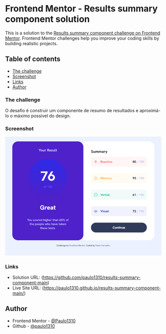 # Frontend Mentor - Results summary component solution

This is a solution to the [Results summary component challenge on Frontend Mentor](https://www.frontendmentor.io/challenges/results-summary-component-CE_K6s0maV). Frontend Mentor challenges help you improve your coding skills by building realistic projects. 

## Table of contents

  - [The challenge](#the-challenge)
  - [Screenshot](#screenshot)
  - [Links](#links)
  - [Author](#author)

### The challenge

O desafio é construir um componente de resumo de resultados e aproximá-lo o máximo possível do design.

### Screenshot

![Resolução](image.png)

### Links

- Solution URL: (https://github.com/paulo1310/results-summary-component-main)
- Live Site URL: (https://paulo1310.github.io/results-summary-component-main/)
## Author

- Frontend Mentor - [@Paulo1310](https://www.frontendmentor.io/profile/paulo1310)
- Github - [@paulo1310](https://github.com/paulo1310)
